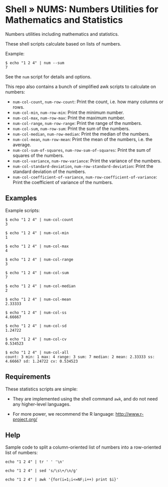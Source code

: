 # Shell » NUMS: Numbers Utilities for Mathematics and Statistics

Numbers utilities including mathematics and statistics.

These shell scripts calculate based on lists of numbers.

Example:

    $ echo "1 2 4" | num --sum
    7

See the `num` script for details and options.

This repo also contains a bunch of simplified awk scripts to calculate on numbers:

  * `num-col-count`, `num-row-count`: Print the count, i.e. how many columns or rows.
  * `num-col-min`, `num-row-min`: Print the minimum number.
  * `num-col-max`, `num-row-max`: Print the maximum number.
  * `num-col-range`, `num-row-range`: Print the range of the numbers.
  * `num-col-sum`, `num-row-sum`: Print the sum of the numbers.
  * `num-col-median`, `num-row-median`: Print the median of the numbers.
  * `num-col-mean`, `num-row-mean`: Print the mean of the numbers, i.e. the average.
  * `num-col-sum-of-squares`, `num-row-sum-of-squares`: Print the sum of squares of the numbers.
  * `num-col-variance`, `num-row-variance`: Print the variance of the numbers.
  * `num-col-standard-deviation`, `num-row-standard-deviation`: Print the standard deviation of the numbers.
  * `num-col-coefficient-of-variance`, `num-row-coefficient-of-variance`: Print the coefficient of variance of the numbers.


## Examples

Example scripts:

    $ echo "1 2 4" | num-col-count
    3

    $ echo "1 2 4" | num-col-min
    1

    $ echo "1 2 4" | num-col-max
    4

    $ echo "1 2 4" | num-col-range
    3

    $ echo "1 2 4" | num-col-sum
    7

    $ echo "1 2 4" | num-col-median
    2

    $ echo "1 2 4" | num-col-mean
    2.33333

    $ echo "1 2 4" | num-col-ss
    4.66667

    $ echo "1 2 4" | num-col-sd
    1.24722

    $ echo "1 2 4" | num-col-cv
    0.534523

    $ echo "1 2 4" | num-col-all
    count: 3 min: 1 max: 4 range: 3 sum: 7 median: 2 mean: 2.33333 ss: 4.66667 sd: 1.24722 cv: 0.534523


## Requirements

These statistics scripts are simple:

  * They are implemented using the shell command `awk`, and do not need any higher-level languages.

  * For more power, we recommend the R language: http://www.r-project.org/


## Help

Sample code to split a column-oriented list of numbers into a row-oriented list of numbers:

    echo "1 2 4" | tr ' ' '\n'

    echo "1 2 4" | sed 's/\s\+/\n/g'

    echo "1 2 4" | awk '{for(i=1;i<=NF;i++) print $i}'
